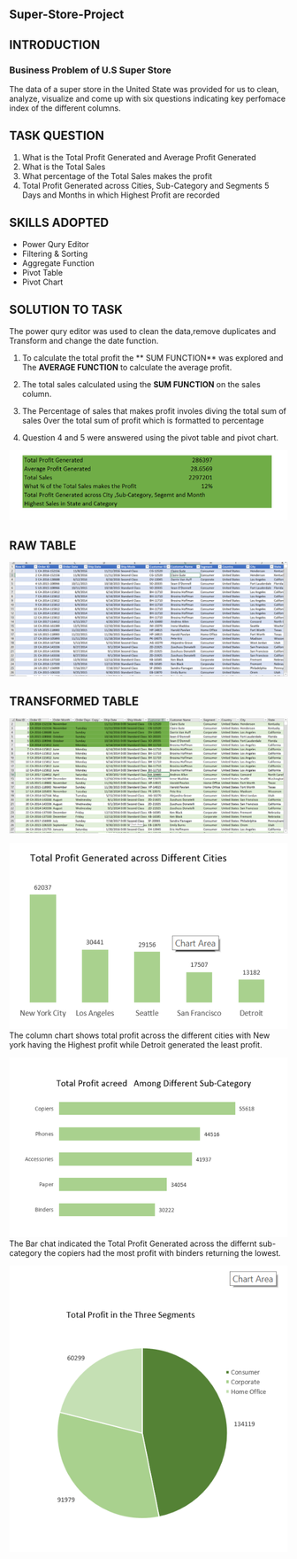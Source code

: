 ##  Super-Store-Project 
##  INTRODUCTION
### Business Problem of U.S Super Store  
The data of a super store in the United State was provided for us to clean, analyze, visualize and come
 up with six questions indicating key perfomace index of the different columns.
 
## TASK QUESTION  
1. What is the Total Profit Generated and Average Profit Generated 
2. What is the Total Sales 
3. What percentage of the Total Sales makes the profit
4. Total Profit Generated across Cities, Sub-Category and Segments 
5  Days and Months in  which Highest Profit are recorded

##  SKILLS ADOPTED 

-  Power Qury Editor
-  Filtering & Sorting
-  Aggregate Function
-  Pivot Table 
-  Pivot Chart
  
 ## SOLUTION TO TASK
 The power qury editor was used to clean the data,remove duplicates and Transform 
    and change the date function.

 1.   To calculate the total profit the ** SUM FUNCTION** was explored and The 
      **AVERAGE FUNCTION** to calculate the average profit.

2.  The total sales calculated using the **SUM FUNCTION** on the sales column.

3. The Percentage of sales that makes profit involes diving the total sum of sales
    0ver the total sum of profit  which is formatted to percentage 

5. Question 4 and 5 were answered using the pivot table and pivot chart.

  ![](answer1.png)
  
  ##  RAW TABLE
  ![](raw1.png)

## TRANSFORMED TABLE
![](trans1.png)

![](answer2.png)
The column chart shows total profit across the different cities with New york having the Highest profit while Detroit generated the least profit.

![](answer3.png)
The Bar chat indicated the Total Profit Generated across the differnt sub-category the copiers had the most profit with binders returning the lowest.

![](answer4.png)




 
